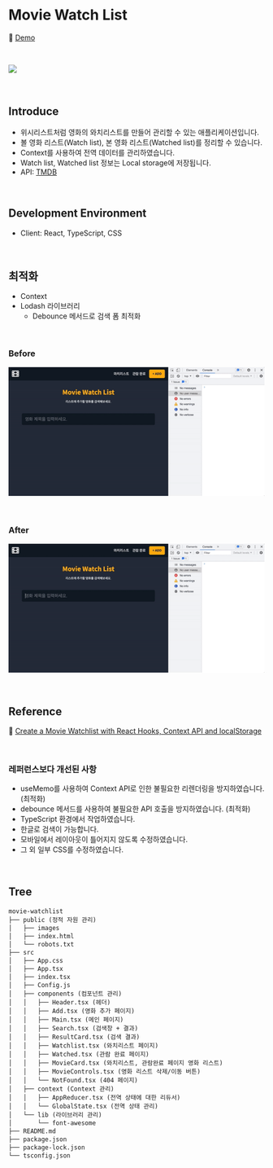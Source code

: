 # Movie Watch List

📎 [Demo](https://nemo-movie-watch-list.herokuapp.com/)

<br/>

![](./public/images/movie-watch-list-16_9.gif)

<br />

## Introduce
- 위시리스트처럼 영화의 와치리스트를 만들어 관리할 수 있는 애플리케이션입니다.
- 볼 영화 리스트(Watch list), 본 영화 리스트(Watched list)를 정리할 수 있습니다.
- Context를 사용하여 전역 데이터를 관리하였습니다.
- Watch list, Watched list 정보는 Local storage에 저장됩니다.
- API: [TMDB](https://www.themoviedb.org/?language=ko)

<br/>

## Development Environment
- Client: React, TypeScript, CSS

<br/>

## 최적화
- Context
- Lodash 라이브러리
	- Debounce 메서드로 검색 폼 최적화

<br />

### Before

![](./public/images/lodash-debounce-opt-watch-list-1.gif)

<br />

### After

![](./public/images/lodash-debounce-opt-watch-list-2.gif)

<br />

## Reference
📎 [Create a Movie Watchlist with React Hooks, Context API and localStorage](https://youtu.be/1eO_hNYzaSc)

<br/>


### 레퍼런스보다 개선된 사항
- useMemo를 사용하여 Context API로 인한 불필요한 리렌더링을 방지하였습니다. (최적화)
- debounce 메서드를 사용하여 불필요한 API 호출을 방지하였습니다. (최적화)
- TypeScript 환경에서 작업하였습니다.
- 한글로 검색이 가능합니다.
- 모바일에서 레이아웃이 틀어지지 않도록 수정하였습니다.
- 그 외 일부 CSS를 수정하였습니다.

<br/>


## Tree
```
movie-watchlist
├── public (정적 자원 관리)
│   ├── images
│   ├── index.html
│   └── robots.txt
├── src
│   ├── App.css
│   ├── App.tsx
│   ├── index.tsx
│   ├── Config.js
│   ├── components (컴포넌트 관리)
│   │   ├── Header.tsx (헤더)
│   │   ├── Add.tsx (영화 추가 페이지)
│   │   ├── Main.tsx (메인 페이지)
│   │   ├── Search.tsx (검색창 + 결과)
│   │   ├── ResultCard.tsx (검색 결과)
│   │   ├── Watchlist.tsx (와치리스트 페이지)
│   │   ├── Watched.tsx (관람 완료 페이지)
│   │   ├── MovieCard.tsx (와치리스트, 관람완료 페이지 영화 리스트)
│   │   ├── MovieControls.tsx (영화 리스트 삭제/이동 버튼)
│   │   └── NotFound.tsx (404 페이지)
│   ├── context (Context 관리)
│   │   ├── AppReducer.tsx (전역 상태에 대한 리듀서)
│   │   └── GlobalState.tsx (전역 상태 관리)
│   └── lib (라이브러리 관리)
│       └── font-awesome
├── README.md
├── package.json
├── package-lock.json
└── tsconfig.json
```

